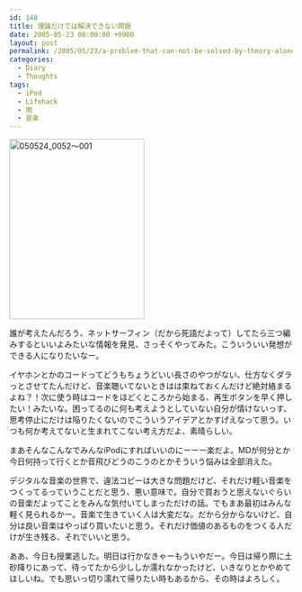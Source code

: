 ```yaml
---
id: 148
title: 理論だけでは解決できない問題
date: 2005-05-23 00:00:00 +0900
layout: post
permalink: /2005/05/23/a-problem-that-can-not-be-solved-by-theory-alone/
categories:
  - Diary
  - Thoughts
tags:
  - iPod
  - Lifehack
  - 雨
  - 音楽
---
```

[<img src="http://monta.ampomtan.com/wp-content/uploads/sites/6/2005/05/111686371700.jpg" alt="050524_0052～001" width="240" height="320" class="alignleft size-full wp-image-2362" />](http://monta.ampomtan.com/wp-content/uploads/sites/6/2005/05/111686371700.jpg)
  
誰が考えたんだろう、ネットサーフィン（だから死語だよって）してたら三つ編みするといいよみたいな情報を発見、さっそくやってみた。こういういい発想ができる人になりたいなー。
  
イヤホンとかのコードってどうもちょうどいい長さのやつがない、仕方なくダラっとさせてたんだけど、音楽聴いてないときはは束ねておくんだけど絶対絡まるよね？！次に使う時はコードをほどくところから始まる、再生ボタンを早く押したい！みたいな。困ってるのに何も考えようとしていない自分が情けないっす、思考停止にだけは陥りたくないのでこういうアイデアとかすげえなって思う。いつも何か考えてないと生まれてこない考え方だよ、素晴らしい。

まあそんなこんなでみんなiPodにすればいいのにーーー楽だよ。MDが何分とか今日何持って行くとか音飛びどうのこうのとかそういう悩みは全部消えた。
  
デジタルな音楽の世界で、違法コピーは大きな問題だけど、それだけ軽い音楽をつくってるっていうことだと思う、悪い意味で。自分で買おうと思えないぐらいの音楽だよってことをみんな気付いてしまっただけの話。でもまあ最初はみんな軽く見られるかー。音楽で生きていく人は大変だな。だから分からないけど、自分は良い音楽はやっぱり買いたいと思う。それだけ価値のあるものをつくる人だけが生き残る、それでいいと思う。

ああ、今日も授業逃した。明日は行かなきゃーもういやだー。今日は帰り際に土砂降りにあって、待ってたから少ししか濡れなかったけど、いきなりとかやめてほしいね。でも思いっ切り濡れて帰りたい時もあるから、その時はよろしく。
